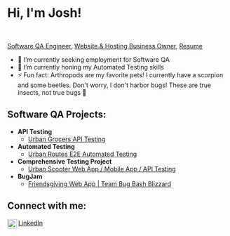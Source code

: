 <h1>Hi, I'm Josh!</h1> <br/>

<a href="https://github.com/Josh-Kleckner">Software QA Engineer</a>, <a href="https://www.linkedin.com/in/joshuakleckner/" target="blank">Website & Hosting Business Owner</a>, <a href="./docs/joshuaKlecknerResume_2025.pdf" target="blank">Resume</a>
<br/>

- 🔭 I’m currently seeking employment for Software QA <br/>
- 🌱 I’m currently honing my Automated Testing skills <br/>
- ⚡ Fun fact: Arthropods are my favorite pets! I currently have a scorpion and some beetles. Don't worry, I don't harbor bugs! These are true insects, not true bugs 🦂 <br/>


<h2>Software QA Projects:</h2>

- <b>API Testing</b>
  - [Urban Grocers API Testing](https://github.com/Josh-Kleckner/Urban-Grocers-API-Testing)
- <b>Automated Testing</b>
  - [Urban Routes E2E Automated Testing](https://github.com/Josh-Kleckner/Urban-Routes-E2E-Automated-Testing)
- <b>Comprehensive Testing Project</b>
  - [Urban Scooter Web App / Mobile App / API Testing](https://github.com/Josh-Kleckner/Urban-Scooters-Project)
- <b>BugJam</b>
  - [Friendsgiving Web App | Team Bug Bash Blizzard](https://github.com/Josh-Kleckner/BugJam_Friendsgiving)


<h2>Connect with me:</h2>

[<img align="left" alt="JoshKleckner | LinkedIn" width="22px" src="https://img.icons8.com/?size=100&id=8808&format=png&color=228BE6" />][linkedin] <a href="https://www.linkedin.com/in/joshuakleckner/" target="blank">LinkedIn</a>

[linkedin]: https://www.linkedin.com/in/joshuakleckner/
